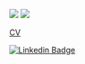 <img src="https://github-readme-stats.vercel.app/api/top-langs/?username=PetarPeev83&&show_icons=true&title_color=ffffff&icon_color=bb2acf&text_color=daf7dc&bg_color=151515" > <img src="https://github-readme-stats.vercel.app/api?username=PetarPeev83&&show_icons=true&title_color=ffffff&icon_color=bb2acf&text_color=daf7dc&bg_color=151515" /> 

[CV](https://petarpeev-83.github.io/)

[![Linkedin Badge](https://img.shields.io/badge/-PetarPeev-0e76a8?style=flat&labelColor=0e76a8&logo=linkedin&logoColor=white)](https://www.linkedin.com/in/petar-peev-94623b233/)
